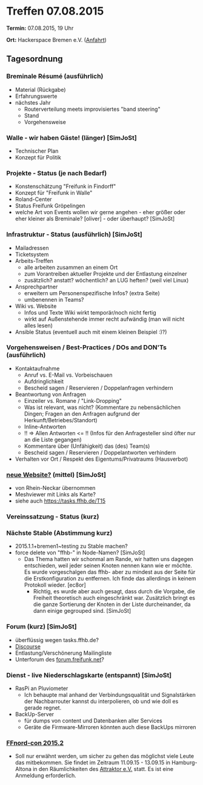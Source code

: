 # Treffen 07.08.2015

**Termin:** 07.08.2015, 19 Uhr

**Ort:** Hackerspace Bremen e.V. ([Anfahrt](https://www.hackerspace-bremen.de/anfahrt/))

## Tagesordnung

### Breminale Résumé (ausführlich)
* Material (Rückgabe)
* Erfahrungswerte
* nächstes Jahr
  * Routerverteilung meets improvisiertes "band steering"
  * Stand
  * Vorgehensweise

### Walle - wir haben Gäste! (länger) [SimJoSt]
* Technischer Plan
* Konzept für Politik

### Projekte - Status (je nach Bedarf)
* Konstenschätzung "Freifunk in Findorff"
* Konzept für "Freifunk in Walle"
* Roland-Center
* Status Freifunk Gröpelingen 
* welche Art von Events wollen wir gerne angehen - eher größer oder eher kleiner als Breminale? [oliver] - oder überhaupt? [SimJoSt]

### Infrastruktur - Status (ausführlich) [SimJoSt]
* Mailadressen
* Ticketsystem
* Arbeits-Treffen  
  * alle arbeiten zusammen an einem Ort  
  * zum Vorantreiben aktueller Projekte und der Entlastung einzelner  
  * zusätzlich? anstatt? wöchentlich? an LUG heften? (weil viel Linux)
* Ansprechpartner  
  * erweitern um Personenspezifische Infos? (extra Seite)
  * umbenennen in Teams?
* Wiki vs. Website
  * Infos und Texte Wiki wirkt temporär/noch nicht fertig
  * wirkt auf Außenstehende immer recht aufwändig (man will nicht alles lesen)
* Ansible Status (eventuell auch mit einem kleinen Beispiel :)?)

### Vorgehensweisen / Best-Practices / DOs and DON'Ts (ausführlich)
  * Kontaktaufnahme
     * Anruf vs. E-Mail vs. Vorbeischauen
      * Aufdringlichkeit
      * Bescheid sagen / Reservieren / Doppelanfragen verhindern
  * Beantwortung von Anfragen
     * Einzeiler vs. Romane / "Link-Dropping"
     * Was ist relevant, was nicht? (Kommentare zu nebensächlichen Dingen; Fragen an den Anfragen aufgrund der Herkunft/Betriebes/Standort)
      * Inline-Antworten
      * !! => Allen Antworten <= !! (Infos für den Anfragesteller sind öfter nur an die Liste gegangen)
      * Kommentare über (Unfähigkeit) das (des) Team(s)
      * Bescheid sagen / Reservieren / Doppelantworten verhindern
  * Verhalten vor Ort / Respekt des Eigentums/Privatraums (Hausverbot)

### [neue Website?](http://SimJoSt.github.io/neue-Freifunk-Website) (mittel)  [SimJoSt]
* von Rhein-Neckar übernommen
* Meshviewer mit Links als Karte?
* siehe auch https://tasks.ffhb.de/T15

### Vereinssatzung - Status (kurz)

### Nächste Stable (Abstimmung kurz)
* 2015.1.1+bremen1~testing zu Stable machen?
* force delete von "ffhb-" in Node-Namen? [SimJoSt]
    * Das Thema hatten wir schonmal am Rande, wir hatten uns dagegen entschieden, weil jeder seinen Knoten nennen kann wie er möchte. Es wurde vorgeschalgen das ffhb- aber zu mindest aus der Seite für die Erstkonfiguration zu entfernen. Ich finde das allerdings in keinem Protokoll wieder. [ec8or]
        * Richtig, es wurde aber auch gesagt, dass durch die Vorgabe, die Freiheit theoretisch auch eingeschränkt war. Zusätzlich bringt es die ganze Sortierung der Knoten in der Liste durcheinander, da dann einige gegrouped sind. [SimJoSt]

### Forum (kurz) [SimJoSt]
* überflüssig wegen tasks.ffhb.de?
* [Discourse](http://www.discourse.org/)
* Entlastung/Verschönerung Mailingliste
* Unterforum des [forum.freifunk.net](http://forum.freifunk.net)?

### Dienst - live Niederschlagskarte (entspannt) [SimJoSt]
* RasPi an Pluviometer
  * Ich behaupte mal anhand der Verbindungsqualität und Signalstärken der Nachbarrouter kannst du interpolieren, ob und wie doll es gerade regnet.
* BackUp-Server
  * für dumps von content und Datenbanken aller Services
  * Geräte die Firmware-Mirroren könnten auch diese BackUps mirroren

### [FFnord-con 2015.2](http://ffnord.net)
* Soll nur erwähnt werden, um sicher zu gehen das möglichst viele Leute das mitbekommen. Sie findet im Zeitraum 11.09.15 - 13.09.15 in Hamburg-Altona in den Räumlichkeiten des [Attraktor e.V.](https://blog.attraktor.org/) statt. Es ist eine Anmeldung erforderlich.